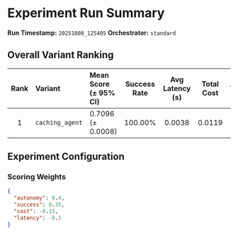 # Experiment Run Summary
**Run Timestamp:** `20251008_125405`
**Orchestrator:** `standard`

## Overall Variant Ranking
| Rank | Variant | Mean Score (± 95% CI) | Success Rate | Avg Latency (s) | Total Cost | Trials |
|:----:|:--------|:----------------------|:--------------:|:----------------:|:------------:|:------:|
| 1 | `caching_agent` | 0.7096 (± 0.0008) | 100.00% | 0.0038 | 0.0119 | 40 |

## Experiment Configuration
### Scoring Weights
```json
{
  "autonomy": 0.4,
  "success": 0.35,
  "cost": -0.15,
  "latency": -0.1
}
```